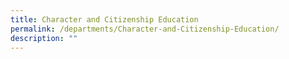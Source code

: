 ```yaml
---
title: Character and Citizenship Education
permalink: /departments/Character-and-Citizenship-Education/
description: ""
---
```

